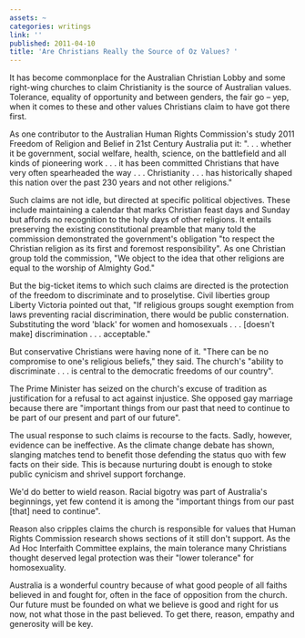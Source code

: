```yaml
---
assets: ~
categories: writings
link: ''
published: 2011-04-10
title: 'Are Christians Really the Source of Oz Values? '
---
```

It has become commonplace for the Australian Christian Lobby and some right-wing churches to claim Christianity is the source of Australian values. Tolerance, equality of opportunity and between genders, the fair go – yep, when it comes to these and other values Christians claim to have got there first.

As one contributor to the Australian Human Rights Commission's study 2011 Freedom of Religion and Belief in 21st Century Australia put it: ". . . whether it be government, social welfare, health, science, on the battlefield and all kinds of pioneering work . . . it has been committed Christians that have very often spearheaded the way . . . Christianity . . . has historically shaped this nation over the past 230 years and not other religions."

Such claims are not idle, but directed at specific political objectives. These include maintaining a calendar that marks Christian feast days and Sunday but affords no recognition to the holy days of other religions. It entails preserving the existing constitutional preamble that many told the commission demonstrated the government's obligation "to respect the Christian religion as its first and foremost responsibility". As one Christian group told the commission, "We object to the idea that other religions are equal to the worship of Almighty God."

But the big-ticket items to which such claims are directed is the protection of the freedom to discriminate and to proselytise. Civil liberties group Liberty Victoria pointed out that, "If religious groups sought exemption from laws preventing racial discrimination, there would be public consternation. Substituting the word 'black' for women and homosexuals . . . [doesn't make] discrimination . . . acceptable."

But conservative Christians were having none of it. "There can be no compromise to one's religious beliefs," they said. The church's "ability to discriminate . . . is central to the democratic freedoms of our country".

The Prime Minister has seized on the church's excuse of tradition as justification for a refusal to act against injustice. She opposed gay marriage because there are "important things from our past that need to continue to be part of our present and part of our future".

The usual response to such claims is recourse to the facts. Sadly, however, evidence can be ineffective. As the climate change debate has shown, slanging matches tend to benefit those defending the status quo with few facts on their side. This is because nurturing doubt is enough to stoke public cynicism and shrivel support forchange.

We'd do better to wield reason. Racial bigotry was part of Australia's beginnings, yet few contend it is among the "important things from our past [that] need to continue".

Reason also cripples claims the church is responsible for values that Human Rights Commission research shows sections of it still don't support. As the Ad Hoc Interfaith Committee explains, the main tolerance many Christians thought deserved legal protection was their "lower tolerance" for homosexuality.

Australia is a wonderful country because of what good people of all faiths believed in and fought for, often in the face of opposition from the church. Our future must be founded on what we believe is good and right for us now, not what those in the past believed. To get there, reason, empathy and generosity will be key.